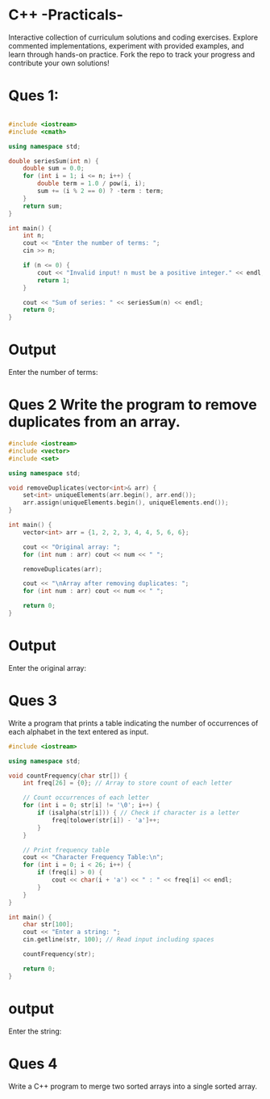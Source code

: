 # C++ -Practicals-
Interactive collection of curriculum solutions and coding exercises. Explore commented implementations, experiment with provided examples, and learn through hands-on practice. Fork the repo to track your progress and contribute your own solutions!

# Ques 1: 


```cpp

#include <iostream>
#include <cmath>

using namespace std;

double seriesSum(int n) {
    double sum = 0.0;
    for (int i = 1; i <= n; i++) {
        double term = 1.0 / pow(i, i);
        sum += (i % 2 == 0) ? -term : term;
    }
    return sum;
}

int main() {
    int n;
    cout << "Enter the number of terms: ";
    cin >> n;

    if (n <= 0) {
        cout << "Invalid input! n must be a positive integer." << endl;
        return 1;
    }

    cout << "Sum of series: " << seriesSum(n) << endl;
    return 0;
}
```



# Output
Enter the number of terms:


# Ques 2 Write the program to remove duplicates from an array.

```cpp
#include <iostream>
#include <vector>
#include <set>

using namespace std;

void removeDuplicates(vector<int>& arr) {
    set<int> uniqueElements(arr.begin(), arr.end());
    arr.assign(uniqueElements.begin(), uniqueElements.end());
}

int main() {
    vector<int> arr = {1, 2, 2, 3, 4, 4, 5, 6, 6};

    cout << "Original array: ";
    for (int num : arr) cout << num << " ";

    removeDuplicates(arr);

    cout << "\nArray after removing duplicates: ";
    for (int num : arr) cout << num << " ";

    return 0;
}
```

# Output
Enter the original array: 


# Ques 3 
Write a program that prints a table indicating the number of occurrences of each alphabet in the text entered as input.

```cpp
#include <iostream>

using namespace std;

void countFrequency(char str[]) {
    int freq[26] = {0}; // Array to store count of each letter

    // Count occurrences of each letter
    for (int i = 0; str[i] != '\0'; i++) {
        if (isalpha(str[i])) { // Check if character is a letter
            freq[tolower(str[i]) - 'a']++;
        }
    }

    // Print frequency table
    cout << "Character Frequency Table:\n";
    for (int i = 0; i < 26; i++) {
        if (freq[i] > 0) {
            cout << char(i + 'a') << " : " << freq[i] << endl;
        }
    }
}

int main() {
    char str[100];
    cout << "Enter a string: ";
    cin.getline(str, 100); // Read input including spaces

    countFrequency(str);

    return 0;
}
```
# output
Enter the string:

# Ques 4
Write a C++ program to merge two sorted arrays into a single sorted array.

```cpp


